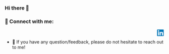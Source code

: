 ### Hi there 👋
### 🤝 Connect with me:

<a href="https://www.linkedin.com/in/naor-cohen-675694223/"><img align="right" src="https://raw.githubusercontent.com/naorJR/naorJR/main/Images/linkedin.svg" alt=" Naor | LinkedIn" width="21px"/></a>
</br>
- 💬 If you have any question/feedback, please do not hesitate to reach out to me!
<!--
**naorJR/naorJR** is a ✨ _special_ ✨ repository because its `README.md` (this file) appears on your GitHub profile.

Here are some ideas to get you started:

- 🔭 I’m currently working on find a new job as computer enginner
- 🌱 I’m currently learning ...
- 👯 I’m looking to collaborate on ...
- 🤔 I’m looking for help with ...
- 💬 Ask me about ...
- 📫 How to reach me: ...
- 😄 Pronouns: ...
- ⚡ Fun fact: ...
-->
